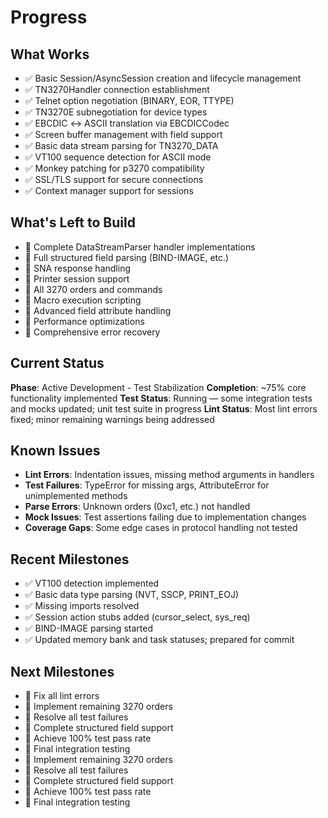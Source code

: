 # Progress

## What Works
- ✅ Basic Session/AsyncSession creation and lifecycle management
- ✅ TN3270Handler connection establishment
- ✅ Telnet option negotiation (BINARY, EOR, TTYPE)
- ✅ TN3270E subnegotiation for device types
- ✅ EBCDIC ↔ ASCII translation via EBCDICCodec
- ✅ Screen buffer management with field support
- ✅ Basic data stream parsing for TN3270_DATA
- ✅ VT100 sequence detection for ASCII mode
- ✅ Monkey patching for p3270 compatibility
- ✅ SSL/TLS support for secure connections
- ✅ Context manager support for sessions

## What's Left to Build
- 🔄 Complete DataStreamParser handler implementations
- 🔄 Full structured field parsing (BIND-IMAGE, etc.)
- 🔄 SNA response handling
- 🔄 Printer session support
- 🔄 All 3270 orders and commands
- 🔄 Macro execution scripting
- 🔄 Advanced field attribute handling
- 🔄 Performance optimizations
- 🔄 Comprehensive error recovery

## Current Status
**Phase**: Active Development - Test Stabilization
**Completion**: ~75% core functionality implemented
**Test Status**: Running — some integration tests and mocks updated; unit test suite in progress
**Lint Status**: Most lint errors fixed; minor remaining warnings being addressed

## Known Issues
- **Lint Errors**: Indentation issues, missing method arguments in handlers
- **Test Failures**: TypeError for missing args, AttributeError for unimplemented methods
- **Parse Errors**: Unknown orders (0xc1, etc.) not handled
- **Mock Issues**: Test assertions failing due to implementation changes
- **Coverage Gaps**: Some edge cases in protocol handling not tested

## Recent Milestones
- ✅ VT100 detection implemented
- ✅ Basic data type parsing (NVT, SSCP, PRINT_EOJ)
- ✅ Missing imports resolved
- ✅ Session action stubs added (cursor_select, sys_req)
- ✅ BIND-IMAGE parsing started
- ✅ Updated memory bank and task statuses; prepared for commit

## Next Milestones
- 🔄 Fix all lint errors
- 🔄 Implement remaining 3270 orders
- 🔄 Resolve all test failures
- 🔄 Complete structured field support
- 🔄 Achieve 100% test pass rate
- 🔄 Final integration testing
 - 🔄 Implement remaining 3270 orders
 - 🔄 Resolve all test failures
 - 🔄 Complete structured field support
 - 🔄 Achieve 100% test pass rate
 - 🔄 Final integration testing

